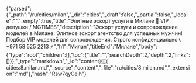 {"parsed":{"_path":"/ru/cities/milan","_dir":"cities","_draft":false,"_partial":false,"_locale":"","_empty":true,"title":"Элитные эскорт услуги в Милане 🖤 VIP девушки / MGTIMES","description":"Эскорт услуги и сопровождение моделей в Милане. Элитное эскорт агентство для успешных мужчин! Подбор VIP моделей для сопровождения. Строго конфиденциально 📞 +971 58 525 2213 ⚡","h1":"Милан","titleEnd":"Милане","body":{"type":"root","children":[],"toc":{"title":"","searchDepth":2,"depth":2,"links":[]}},"_type":"markdown","_id":"content:ru:cities:8.milan.md","_source":"content","_file":"ru/cities/8.milan.md","_extension":"md"},"hash":"Rsw7qyCeih"}